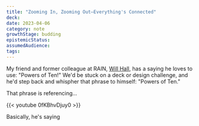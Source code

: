 ```yaml
---
title: "Zooming In, Zooming Out—Everything's Connected"
deck: 
date: 2023-04-06
category: note
growthStage: budding
epistemicStatus: 
assumedAudience: 
tags: 
---
```


My friend and former colleague at RAIN, [Will Hall](https://www.willhall.co/), has a saying he loves to use: "Powers of Ten!" We'd be stuck on a deck or design challenge, and he'd step back and whispher that phrase to himself: "Powers of Ten."

That phrase is referencing...

{{< youtube 0fKBhvDjuy0 >}}

Basically, he's saying